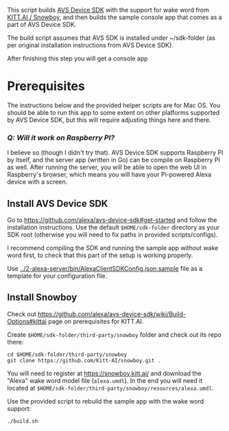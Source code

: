 This script builds [AVS Device SDK](https://github.com/alexa/avs-device-sdk) with the support for wake word from [KITT.AI / Snowboy](https://snowboy.kitt.ai/),
and then builds the sample console app that comes as a part of AVS Device SDK.

The build script assumes that AVS SDK is installed under ~/sdk-folder
(as per original installation instructions from AVS Device SDK).

After finishing this step you will get a console app

# Prerequisites

The instructions below and the provided helper scripts are for Mac OS. You should be able to run this app to some extent on other platforms supported by AVS Device SDK, but this will require adjusting things here and there.

### _Q: Will it work on Raspberry PI?_

I believe so (though I didn't try that). AVS Device SDK supports Raspberry PI by itself, and the server app (written in Go) can be compile on Raspberry PI as well. After running the server, you will be able to open the web UI in Raspberry's browser, which means you will have your Pi-powered Alexa device with a screen.

## Install AVS Device SDK

Go to https://github.com/alexa/avs-device-sdk#get-started and follow the installation instructions. Use the default `$HOME/sdk-folder` directory as your SDK root (otherwise you will need to fix paths in provided scripts/configs).

I recommend compiling the SDK and running the sample app without wake word first, to check that this part of the setup is working properly.

Use [../2-alexa-server/bin/AlexaClientSDKConfig.json.sample](../2-alexa-server/bin/AlexaClientSDKConfig.json.sample) file as a template for your configuration file.

## Install Snowboy

Check out https://github.com/alexa/avs-device-sdk/wiki/Build-Options#kittai page on prerequisites for KITT.AI.

Create `$HOME/sdk-folder/third-party/snowboy` folder and check out its repo there:

    cd $HOME/sdk-folder/third-party/snowboy
    git clone https://github.com/Kitt-AI/snowboy.git .

You will need to register at https://snowboy.kitt.ai/ and download the "Alexa" wake word model file (`alexa.umdl`). In the end you will need it located at `$HOME/sdk-folder/third-party/snowboy/resources/alexa.umdl`.

Use the provided script to rebuild the sample app with the wake word support:

    ./build.sh

